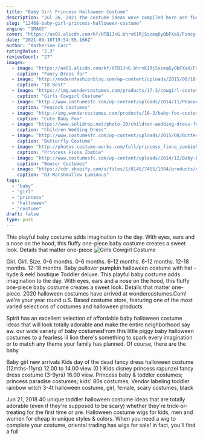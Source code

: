 ```yaml
---
title: "Baby Girl Princess Halloween Costume"
description: "Jul 26, 2021 the costume ideas weve compiled here are funny, creative, heart-warming, and downright cool, which means youll be able to convince even the most finicky kids to get into the"
slug: "12468-baby-girl-princess-halloween-costume"
engine: "IMAGE"
cover: "https://ae01.alicdn.com/kf/HTB1JnG.bhrvK1RjSszeq6yObFXaX/Fancy-Dress-for-Girls-Unicorn-Party-Dress-up-Rainbow-Kids-Dresses-for-Girls-Princess-Girl-Halloween.jpg"
date: "2021-09-18T19:54:55.166Z"
author: "Katherine Carr"
ratingValue: "2.3"
reviewCount: "27"
images:
  - image: "https://ae01.alicdn.com/kf/HTB1JnG.bhrvK1RjSszeq6yObFXaX/Fancy-Dress-for-Girls-Unicorn-Party-Dress-up-Rainbow-Kids-Dresses-for-Girls-Princess-Girl-Halloween.jpg"
    caption: "Fancy Dress for"
  - image: "http://modernfashionblog.com/wp-content/uploads/2015/08/18-Best-Funny-Halloween-Costumes-For-Kids-2015-16.jpg"
    caption: "18 Best"
  - image: "https://img.wondercostumes.com/products/17-3/cowgirl-costume.jpg"
    caption: "Girls Cowgirl Costume"
  - image: "http://www.costumesfc.com/wp-content/uploads/2014/11/Peacock-Costume-Kids.jpg"
    caption: "Peacock Costumes"
  - image: "http://img.wondercostumes.com/products/16-3/baby-fox-costume.jpg"
    caption: "Cute Baby Fox"
  - image: "https://www.solidrop.net/photo-10/children-wedding-dress-for-girls-140-bridesmaids-infant-princess-white-long-lace-lolita-birthday-party-kids-dress-vestido.jpg"
    caption: "Children Wedding Dress"
  - image: "http://www.costumesfc.com/wp-content/uploads/2015/08/Butterfly-Costume-Girl.jpg"
    caption: "Butterfly Costume"
  - image: "http://photos.costume-works.com/full/princess_fiona_zombie5.jpg"
    caption: "Princess Fiona Zombie"
  - image: "http://www.costumesfc.com/wp-content/uploads/2014/12/Baby-Bowser-Costume.jpg"
    caption: "Bowser Costumes"
  - image: "https://cdn.shopify.com/s/files/1/0145/7455/1094/products/4_83c8b525-241c-4838-877d-3869cd40ec00_1200x1200.jpg?v=1599203834"
    caption: "DJ Marshmallow Luminous"
tags:
  - "baby"
  - "girl"
  - "princess"
  - "halloween"
  - "costume"
draft: false
type: post
---
```


This playful baby costume adds imagination to the day. With eyes, ears and a nose on the hood, this fluffy one-piece baby costume creates a sweet look. Details that matter  one-piece
![Girls Cowgirl Costume](https://img.wondercostumes.com/products/17-3/cowgirl-costume.jpg "Girls Cowgirl Costume")

Girl. Girl. Size. 0-6 months. 0-6 months. 6-12 months. 6-12 months. 12-18 months. 12-18 months.  Baby pullover pumpkin halloween costume with hat - hyde &amp; eek! boutique Toddler deluxe. This playful baby costume adds imagination to the day. With eyes, ears and a nose on the hood, this fluffy one-piece baby costume creates a sweet look. Details that matter  one-piece. 2020 halloween costumes have arrived at wondercostumes.Com! we&#39;re your year round u.S. Based costume store, featuring one of the most varied selections of costumes and halloween products
<!--inArticleAds-->

<!--galleryOne-->

Spirit has an excellent selection of affordable baby halloween costume ideas that will look totally adorable and make the entire neighborhood say aw. our wide variety of baby costumesFrom this little piggy baby halloween costumes to a fearless lil lion there's something to spark every imagination or to match any theme your family has planned. Of course, there are the baby
<!--inArticleAds-->

<!--galleryTwo-->

Baby girl new arrivals  Kids day of the dead fancy dress halloween costume (12mths-11yrs) 12.00 to 14.00 view (0 ) Kids disney princess rapunzel fancy dress costume (3-9yrs) 16.00 view. Princess baby & toddler costumes; princess paradise costumes; kids' 80s costumes;  Vendor labeling toddler rainbow witch 3-4t halloween costume, girl, female, scary costumes, black
<!--galleryThree-->

Jun 21, 2018 40 unique toddler halloween costume ideas that are totally adorable (even if they're supposed to be scary) whether they're trick-or-treating for the first time or are. Halloween costume wigs for kids, men and women for cheap in unique styles & colors. When you need a wig to complete your costume, oriental trading has wigs for sale! in fact, you'll find a full